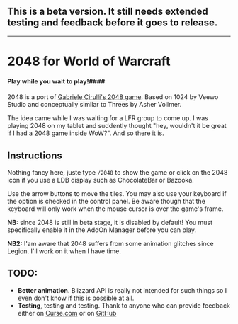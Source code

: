 ## This is a beta version. It still needs extended testing and feedback before it goes to release.

---
# 2048 for World of Warcraft
#### Play while you wait to play!####


2048 is a port of [Gabriele Cirulli's 2048 game](http://gabrielecirulli.github.io/2048/). Based on 1024 by Veewo Studio and conceptually similar to Threes by Asher Vollmer.

The idea came while I was waiting for a LFR group to come up. I was playing 2048 on my tablet and suddently thought "hey, wouldn't it be great if I had a 2048 game inside WoW?". And so there it is.

## Instructions
Nothing fancy here, juste type `/2048` to show the game or click on the 2048 icon if you use a LDB display such as ChocolateBar or Bazooka.

Use the arrow buttons to move the tiles. You may also use your keyboard if the option is checked in the control panel. Be aware though that the keyboard will only work when the mouse cursor is over the game's frame.

**NB:** since 2048 is still in beta stage, it is disabled by default! You must specifically enable it in the AddOn Manager before you can play.

**NB2:** I'am aware that 2048 suffers from some animation glitches since Legion. I'll work on it when I have time.


## TODO:
* **Better animation**. Blizzard API is really not intended for such things so I even don't know if this is possible at all.
* **Testing**, testing and testing. Thank to anyone who can provide feedback either on [Curse.com](http://mods.curse.com/addons/wow/wow2048) or on [GitHub](https://github.com/Septh/WoW-2048)
